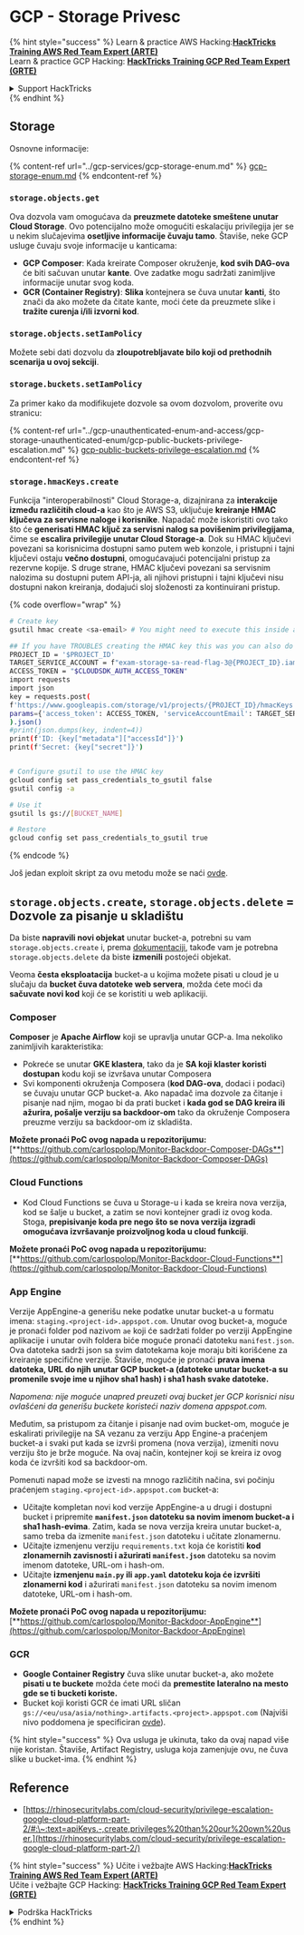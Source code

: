 # GCP - Storage Privesc

{% hint style="success" %}
Learn & practice AWS Hacking:<img src="../../../.gitbook/assets/image (1) (1).png" alt="" data-size="line">[**HackTricks Training AWS Red Team Expert (ARTE)**](https://training.hacktricks.xyz/courses/arte)<img src="../../../.gitbook/assets/image (1) (1).png" alt="" data-size="line">\
Learn & practice GCP Hacking: <img src="../../../.gitbook/assets/image (2).png" alt="" data-size="line">[**HackTricks Training GCP Red Team Expert (GRTE)**<img src="../../../.gitbook/assets/image (2).png" alt="" data-size="line">](https://training.hacktricks.xyz/courses/grte)

<details>

<summary>Support HackTricks</summary>

* Check the [**subscription plans**](https://github.com/sponsors/carlospolop)!
* **Join the** 💬 [**Discord group**](https://discord.gg/hRep4RUj7f) or the [**telegram group**](https://t.me/peass) or **follow** us on **Twitter** 🐦 [**@hacktricks\_live**](https://twitter.com/hacktricks\_live)**.**
* **Share hacking tricks by submitting PRs to the** [**HackTricks**](https://github.com/carlospolop/hacktricks) and [**HackTricks Cloud**](https://github.com/carlospolop/hacktricks-cloud) github repos.

</details>
{% endhint %}

## Storage

Osnovne informacije:

{% content-ref url="../gcp-services/gcp-storage-enum.md" %}
[gcp-storage-enum.md](../gcp-services/gcp-storage-enum.md)
{% endcontent-ref %}

### `storage.objects.get`

Ova dozvola vam omogućava da **preuzmete datoteke smeštene unutar Cloud Storage**. Ovo potencijalno može omogućiti eskalaciju privilegija jer se u nekim slučajevima **osetljive informacije čuvaju tamo**. Štaviše, neke GCP usluge čuvaju svoje informacije u kanticama:

* **GCP Composer**: Kada kreirate Composer okruženje, **kod svih DAG-ova** će biti sačuvan unutar **kante**. Ove zadatke mogu sadržati zanimljive informacije unutar svog koda.
* **GCR (Container Registry)**: **Slika** kontejnera se čuva unutar **kanti**, što znači da ako možete da čitate kante, moći ćete da preuzmete slike i **tražite curenja i/ili izvorni kod**.

### `storage.objects.setIamPolicy`

Možete sebi dati dozvolu da **zloupotrebljavate bilo koji od prethodnih scenarija u ovoj sekciji**.

### **`storage.buckets.setIamPolicy`**

Za primer kako da modifikujete dozvole sa ovom dozvolom, proverite ovu stranicu:

{% content-ref url="../gcp-unauthenticated-enum-and-access/gcp-storage-unauthenticated-enum/gcp-public-buckets-privilege-escalation.md" %}
[gcp-public-buckets-privilege-escalation.md](../gcp-unauthenticated-enum-and-access/gcp-storage-unauthenticated-enum/gcp-public-buckets-privilege-escalation.md)
{% endcontent-ref %}

### `storage.hmacKeys.create`

Funkcija "interoperabilnosti" Cloud Storage-a, dizajnirana za **interakcije između različitih cloud-a** kao što je AWS S3, uključuje **kreiranje HMAC ključeva za servisne naloge i korisnike**. Napadač može iskoristiti ovo tako što će **generisati HMAC ključ za servisni nalog sa povišenim privilegijama**, čime se **escalira privilegije unutar Cloud Storage-a**. Dok su HMAC ključevi povezani sa korisnicima dostupni samo putem web konzole, i pristupni i tajni ključevi ostaju **večno dostupni**, omogućavajući potencijalni pristup za rezervne kopije. S druge strane, HMAC ključevi povezani sa servisnim nalozima su dostupni putem API-ja, ali njihovi pristupni i tajni ključevi nisu dostupni nakon kreiranja, dodajući sloj složenosti za kontinuirani pristup.

{% code overflow="wrap" %}
```bash
# Create key
gsutil hmac create <sa-email> # You might need to execute this inside a VM instance

## If you have TROUBLES creating the HMAC key this was you can also do it contacting the API directly:
PROJECT_ID = '$PROJECT_ID'
TARGET_SERVICE_ACCOUNT = f"exam-storage-sa-read-flag-3@{PROJECT_ID}.iam.gserviceaccount.com"
ACCESS_TOKEN = "$CLOUDSDK_AUTH_ACCESS_TOKEN"
import requests
import json
key = requests.post(
f'https://www.googleapis.com/storage/v1/projects/{PROJECT_ID}/hmacKeys',
params={'access_token': ACCESS_TOKEN, 'serviceAccountEmail': TARGET_SERVICE_ACCOUNT}
).json()
#print(json.dumps(key, indent=4))
print(f'ID: {key["metadata"]["accessId"]}')
print(f'Secret: {key["secret"]}')


# Configure gsutil to use the HMAC key
gcloud config set pass_credentials_to_gsutil false
gsutil config -a

# Use it
gsutil ls gs://[BUCKET_NAME]

# Restore
gcloud config set pass_credentials_to_gsutil true
```
{% endcode %}

Još jedan exploit skript za ovu metodu može se naći [ovde](https://github.com/RhinoSecurityLabs/GCP-IAM-Privilege-Escalation/blob/master/ExploitScripts/storage.hmacKeys.create.py).

## `storage.objects.create`, `storage.objects.delete` = Dozvole za pisanje u skladištu

Da biste **napravili novi objekat** unutar bucket-a, potrebni su vam `storage.objects.create` i, prema [dokumentaciji](https://cloud.google.com/storage/docs/access-control/iam-permissions#object\_permissions), takođe vam je potrebna `storage.objects.delete` da biste **izmenili** postojeći objekat.

Veoma **česta eksploatacija** bucket-a u kojima možete pisati u cloud je u slučaju da **bucket čuva datoteke web servera**, možda ćete moći da **sačuvate novi kod** koji će se koristiti u web aplikaciji.

### Composer

**Composer** je **Apache Airflow** koji se upravlja unutar GCP-a. Ima nekoliko zanimljivih karakteristika:

* Pokreće se unutar **GKE klastera**, tako da je **SA koji klaster koristi dostupan** kodu koji se izvršava unutar Composera
* Svi komponenti okruženja Composera (**kod DAG-ova**, dodaci i podaci) se čuvaju unutar GCP bucket-a. Ako napadač ima dozvole za čitanje i pisanje nad njim, mogao bi da prati bucket i **kada god se DAG kreira ili ažurira, pošalje verziju sa backdoor-om** tako da okruženje Composera preuzme verziju sa backdoor-om iz skladišta.

**Možete pronaći PoC ovog napada u repozitorijumu:** [**https://github.com/carlospolop/Monitor-Backdoor-Composer-DAGs**](https://github.com/carlospolop/Monitor-Backdoor-Composer-DAGs)

### Cloud Functions

* Kod Cloud Functions se čuva u Storage-u i kada se kreira nova verzija, kod se šalje u bucket, a zatim se novi kontejner gradi iz ovog koda. Stoga, **prepisivanje koda pre nego što se nova verzija izgradi omogućava izvršavanje proizvoljnog koda u cloud funkciji**.

**Možete pronaći PoC ovog napada u repozitorijumu:** [**https://github.com/carlospolop/Monitor-Backdoor-Cloud-Functions**](https://github.com/carlospolop/Monitor-Backdoor-Cloud-Functions)

### App Engine

Verzije AppEngine-a generišu neke podatke unutar bucket-a u formatu imena: `staging.<project-id>.appspot.com`. Unutar ovog bucket-a, moguće je pronaći folder pod nazivom `ae` koji će sadržati folder po verziji AppEngine aplikacije i unutar ovih foldera biće moguće pronaći datoteku `manifest.json`. Ova datoteka sadrži json sa svim datotekama koje moraju biti korišćene za kreiranje specifične verzije. Štaviše, moguće je pronaći **prava imena datoteka, URL do njih unutar GCP bucket-a (datoteke unutar bucket-a su promenile svoje ime u njihov sha1 hash) i sha1 hash svake datoteke.**

_Napomena: nije moguće unapred preuzeti ovaj bucket jer GCP korisnici nisu ovlašćeni da generišu buckete koristeći naziv domena appspot.com._

Međutim, sa pristupom za čitanje i pisanje nad ovim bucket-om, moguće je eskalirati privilegije na SA vezanu za verziju App Engine-a praćenjem bucket-a i svaki put kada se izvrši promena (nova verzija), izmeniti novu verziju što je brže moguće. Na ovaj način, kontejner koji se kreira iz ovog koda će izvršiti kod sa backdoor-om.

Pomenuti napad može se izvesti na mnogo različitih načina, svi počinju praćenjem `staging.<project-id>.appspot.com` bucket-a:

* Učitajte kompletan novi kod verzije AppEngine-a u drugi i dostupni bucket i pripremite **`manifest.json` datoteku sa novim imenom bucket-a i sha1 hash-evima**. Zatim, kada se nova verzija kreira unutar bucket-a, samo treba da izmenite `manifest.json` datoteku i učitate zlonamernu.
* Učitajte izmenjenu verziju `requirements.txt` koja će koristiti **kod zlonamernih zavisnosti i ažurirati `manifest.json`** datoteku sa novim imenom datoteke, URL-om i hash-om.
* Učitajte **izmenjenu `main.py` ili `app.yaml` datoteku koja će izvršiti zlonamerni kod** i ažurirati `manifest.json` datoteku sa novim imenom datoteke, URL-om i hash-om.

**Možete pronaći PoC ovog napada u repozitorijumu:** [**https://github.com/carlospolop/Monitor-Backdoor-AppEngine**](https://github.com/carlospolop/Monitor-Backdoor-AppEngine)

### GCR

* **Google Container Registry** čuva slike unutar bucket-a, ako možete **pisati u te buckete** možda ćete moći da **premestite lateralno na mesto gde se ti bucketi koriste.**
* Bucket koji koristi GCR će imati URL sličan `gs://<eu/usa/asia/nothing>.artifacts.<project>.appspot.com` (Najviši nivo poddomena je specificiran [ovde](https://cloud.google.com/container-registry/docs/pushing-and-pulling)).

{% hint style="success" %}
Ova usluga je ukinuta, tako da ovaj napad više nije koristan. Štaviše, Artifact Registry, usluga koja zamenjuje ovu, ne čuva slike u bucket-ima.
{% endhint %}

## **Reference**

* [https://rhinosecuritylabs.com/cloud-security/privilege-escalation-google-cloud-platform-part-2/#:\~:text=apiKeys.-,create,privileges%20than%20our%20own%20user.](https://rhinosecuritylabs.com/cloud-security/privilege-escalation-google-cloud-platform-part-2/)

{% hint style="success" %}
Učite i vežbajte AWS Hacking:<img src="../../../.gitbook/assets/image (1) (1).png" alt="" data-size="line">[**HackTricks Training AWS Red Team Expert (ARTE)**](https://training.hacktricks.xyz/courses/arte)<img src="../../../.gitbook/assets/image (1) (1).png" alt="" data-size="line">\
Učite i vežbajte GCP Hacking: <img src="../../../.gitbook/assets/image (2).png" alt="" data-size="line">[**HackTricks Training GCP Red Team Expert (GRTE)**<img src="../../../.gitbook/assets/image (2).png" alt="" data-size="line">](https://training.hacktricks.xyz/courses/grte)

<details>

<summary>Podrška HackTricks</summary>

* Proverite [**planove pretplate**](https://github.com/sponsors/carlospolop)!
* **Pridružite se** 💬 [**Discord grupi**](https://discord.gg/hRep4RUj7f) ili [**telegram grupi**](https://t.me/peass) ili **pratite** nas na **Twitter-u** 🐦 [**@hacktricks\_live**](https://twitter.com/hacktricks\_live)**.**
* **Podelite hakerske trikove slanjem PR-ova na** [**HackTricks**](https://github.com/carlospolop/hacktricks) i [**HackTricks Cloud**](https://github.com/carlospolop/hacktricks-cloud) github repozitorijume.

</details>
{% endhint %}
